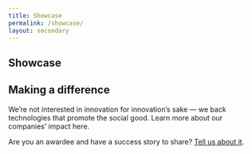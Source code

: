 ```yaml
---
title: Showcase
permalink: /showcase/
layout: secondary
---
```

<section class="section-header showcase-header background-light-yellow">
<div class="usa-section usa-content usa-grid" markdown="1">

# Showcase

<h2 class="header-top-bar"> Making a difference </h2>

We’re not interested in innovation for innovation’s sake — we back technologies that promote the social good. Learn more about our companies’ impact here.  

Are you an awardee and have a success story to share?  [Tell us about it](https://goo.gl/forms/UZOsIo1eFpHLA4IW2).

</div>
</section>

<section class="usa-section showcase-content">
<div class="usa-content usa-grid">

  <div class="masonry-grid">
    <img src="{{ site.baseurl }}/assets/img/bg-crowd.jpg" alt="" style="" class="grid-item"/>
    <img src="{{ site.baseurl }}/assets/img/hero-2.png" alt="" style="" class="grid-item"/>
    <img src="{{ site.baseurl }}/assets/img/hero-3.png" alt="" style="" class="grid-item"/>
    <img src="{{ site.baseurl }}/assets/img/hero.png" alt="" style="" class="grid-item"/>
    <img src="{{ site.baseurl }}/assets/img/bg-presentation.jpg" alt="" style="" class="grid-item"/>
    <img src="{{ site.baseurl }}/assets/img/bg/coil-post-its.jpg" alt="" style="" class="grid-item"/>
    <img src="{{ site.baseurl }}/assets/img/bg/robotic-arm.jpg" alt="" style="" class="grid-item"/>
    <img src="{{ site.baseurl }}/assets/img/bg/altaeros.jpg" alt="" style="" class="grid-item"/>
  </div>

</div>
</section>


<script src="{{ site.baseurl }}/assets/js/masonry.pkgd.min.js"></script>
<script src="{{ site.baseurl }}/assets/js/masonry-grid.js"></script>